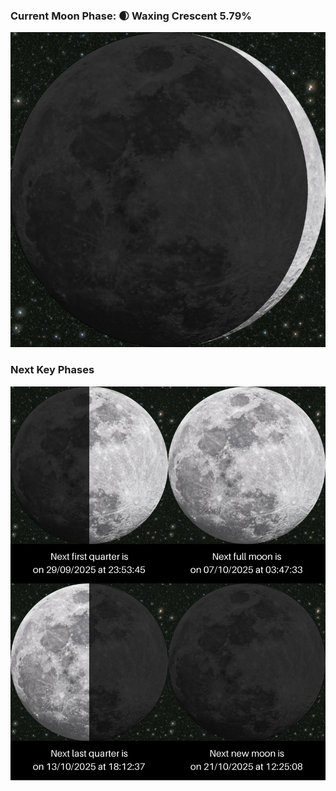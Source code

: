 ### Current Moon Phase: 🌒 Waxing Crescent 5.79%
![Moon Phase](moonphase.png)
### Next Key Phases
![Gallery](gallery.png)